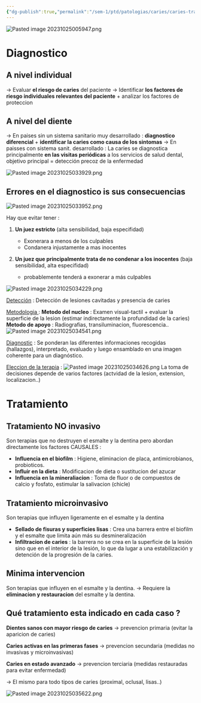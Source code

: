 ```yaml
---
{"dg-publish":true,"permalink":"/sem-1/ptd/patologias/caries/caries-tratamiento/"}
---
```



![Pasted image 20231025005947.png](/img/user/Sem-1/Cirugia%20Bucal%20I/Medias/Pasted%20image%2020231025005947.png)

# Diagnostico

## A nivel individual
→ Evaluar **el riesgo de caries** del paciente
→ Identificar **los factores de riesgo individuales relevantes del paciente** + analizar los factores de proteccion

## A nivel del diente
→ En paises sin un sistema sanitario muy desarrollado : **diagnostico diferencial** + **identificar la caries como causa de los sintomas**
→ En paisses con sistema sanit. desarrollado : La caries se diagnostica principalmente **en las visitas periódicas** a los servicios de salud dental, objetivo principal = detección precoz de la enfermedad

![Pasted image 20231025033929.png](/img/user/Sem-1/Cirugia%20Bucal%20I/Medias/Pasted%20image%2020231025033929.png)

## Errores en el diagnostico is sus consecuencias
![Pasted image 20231025033952.png](/img/user/Sem-1/Cirugia%20Bucal%20I/Medias/Pasted%20image%2020231025033952.png)

Hay que evitar tener : 

1. **Un juez estricto** (alta sensibilidad, baja especifidad)
	- Exonerara a menos de los culpables
	- Condanera injustamente a mas inocentes

2. **Un juez que principalmente trata de no condenar a los inocentes** (baja sensibilidad, alta especifidad)
	- probablemente tenderá a exonerar a más culpables

![Pasted image 20231025034229.png](/img/user/Sem-1/Cirugia%20Bucal%20I/Medias/Pasted%20image%2020231025034229.png)

<u>Detección</u> : 
	Detección de lesiones cavitadas y presencia de caries 

<u>Metodologia </u> : 
	**Metodo del nucleo** : Examen visual-tactil + evaluar la superficie de la lesion (estimar indirectamente la profundidad de la caries)
	**Metodo de apoyo** : Radiografias, transiluminacion, fluorescencia..
	![Pasted image 20231025034541.png](/img/user/Sem-1/Cirugia%20Bucal%20I/Medias/Pasted%20image%2020231025034541.png)

<u>Diagnostic</u> :
	Se ponderan las diferentes informaciones recogidas (hallazgos), interpretado, evaluado y luego ensamblado en una imagen coherente para un diagnóstico.

<u>Eleccion de la terapia</u> :
	![Pasted image 20231025034626.png](/img/user/Sem-1/Cirugia%20Bucal%20I/Medias/Pasted%20image%2020231025034626.png)
	La toma de decisiones depende de varios factores (actvidad de la lesion, extension, localizacion..)

# Tratamiento 

## Tratamiento NO invasivo

Son terapias que no destruyen el esmalte y la dentina pero abordan directamente los factores CAUSALES : 
- **Influencia en el biofilm** : Higiene, eliminacion de placa, antimicrobianos, probioticos.
- **Influir en la dieta** : Modificacion de dieta o sustitucion del azucar
- **Influencia en la mineraliacion** : Toma de fluor o de compuestos de calcio y fosfato, estimular la salivacion (chicle)

## Tratamiento microinvasivo

Son terapias que influyen ligeramente en el esmalte y la dentina
- **Sellado de fisuras y superficies lisas** : Crea una barrera entre el biofilm y el esmalte que limita aún más su desmineralización
- **Infiltracion de caries** : la barrera no se crea en la superficie de la lesión sino que en el interior de la lesión, lo que da lugar a una estabilización y detención de la progresión de la caries.

## Minima intervencion

Son terapias que influyen en el esmalte y la dentina.
→ Requiere la **eliminacion y restauracion** del esmalte y la dentina.

## Qué tratamiento esta indicado en cada caso ?

**Dientes sanos con mayor riesgo de caries** → prevencion primaria (evitar la aparicion de caries)

**Caries activas en las primeras fases** → prevencion secundaria (medidas no invasivas y microinvasivas)

**Caries en estado avanzado** → prevencion terciaria (medidas restauradas para evitar enfermedad)

→ El mismo para todo tipos de caries (proximal, oclusal, lisas..)


 

![Pasted image 20231025035622.png](/img/user/Sem-1/Cirugia%20Bucal%20I/Medias/Pasted%20image%2020231025035622.png)
